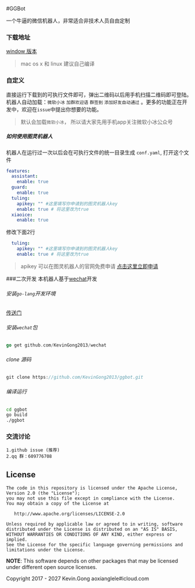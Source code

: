#GGBot

一个牛逼的微信机器人，非常适合非技术人员自由定制

### 下载地址

[window 版本](http://oap91rhcb.bkt.clouddn.com/GGBot-windows.exe)

> mac os x 和 linux 建议自己编译

### 自定义

直接运行下载到的可执行文件即可，弹出二维码以后用手机扫描二维码即可登陆。 机器人自动加载：`微软小冰`  `加群欢迎语`  `群签到`  `添加好友自动通过` 。更多的功能正在开发中，欢迎在`issue`中提出你想要的功能。

> 默认会加载`微软小冰`， 所以请大家先用手机app关注微软小冰公众号

##### 如何使用图灵机器人
机器人在运行过一次以后会在可执行文件的统一目录生成 `conf.yaml`,  打开这个文件
``` yaml
features:
  assistant:
    enable: true
  guard:
    enable: true
  tuling:
    apikey: "" #这里填写你申请到的图灵机器人key
    enable: true # 将这里改为true
  xiaoice:
    enable: true
```
修改下面2行
``` yaml
  tuling:
    apikey: "" #这里填写你申请到的图灵机器人key
    enable: true # 将这里改为true
```

> apikey 可以在图灵机器人的官网免费申请 [点击这里立即申请](http://www.tuling123.com)

###二次开发
本机器人基于[wechat](https://github.com/KevinGong2013/wechat)开发
###### 安装`go-lang`开发环境
[传送门](https://www.golang.org)

###### 安装`wechat`包
``` go
go get github.com/KevinGong2013/wechat
```
###### clone 源码
``` go
git clone https://github.com/KevinGong2013/ggbot.git
```
###### 编译运行
``` bash
cd ggbot
go build
./ggbot
```

### 交流讨论

	1.github issue (推荐)
	2.qq 群：609776708

## License

    The code in this repository is licensed under the Apache License, Version 2.0 (the "License");
    you may not use this file except in compliance with the License.
    You may obtain a copy of the License at

       http://www.apache.org/licenses/LICENSE-2.0

    Unless required by applicable law or agreed to in writing, software
    distributed under the License is distributed on an "AS IS" BASIS,
    WITHOUT WARRANTIES OR CONDITIONS OF ANY KIND, either express or implied.
    See the License for the specific language governing permissions and
    limitations under the License.

**NOTE**: This software depends on other packages that may be licensed under different open source licenses.

Copyright 2017 - 2027 Kevin.Gong  aoxianglele#icloud.com
